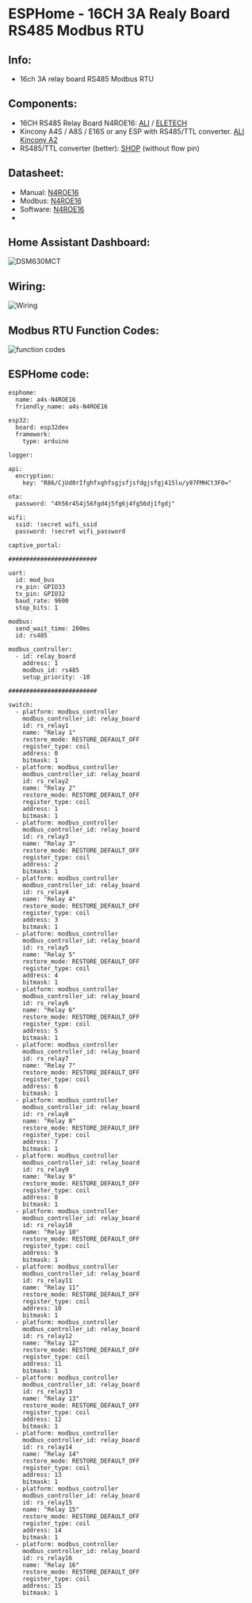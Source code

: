 # ESPHome - 16CH 3A Realy Board RS485 Modbus RTU

## Info:
- 16ch 3A relay board RS485 Modbus RTU

## Components:
- 16CH RS485 Relay Board N4ROE16: [ALI](https://www.aliexpress.us/item/3256805729272932.html?spm=a2g0o.order_list.order_list_main.39.2b4f1802Mfl4l0&gatewayAdapt=glo2usa4itemAdapt#nav-specification) / [ELETECH](https://485io.com/rs485-relays-c-2_3_19/n4roe16-mini-dc-24v-16ch-multifunction-modbus-rtu-rs485-relay-board-2a-02w-low-power-consumption-micro-voice-relay-module-n4rof32-p-1015.html) 
- Kincony A4S / A8S / E16S or any ESP with RS485/TTL converter. [ALI Kincony A2](https://de.aliexpress.com/item/1005005385355462.html?spm=a2g0o.productlist.main.9.2a7979888Tsesu&algo_pvid=022308dc-819a-4ed5-9940-b5636d6bf2c5&algo_exp_id=022308dc-819a-4ed5-9940-b5636d6bf2c5-4&pdp_npi=4%40dis%21USD%2153.62%2153.62%21%21%2153.62%2153.62%21%402101dee017128618204757036e06d6%2112000032837637725%21sea%21CZ%21166466096%21&curPageLogUid=s5qWmPFoNffs&utparam-url=scene%3Asearch%7Cquery_from%3A)
- RS485/TTL converter (better): [SHOP](https://www.aliexpress.com/item/4001183401209.html?fbclid=IwAR26adPvbd5XSLpuhDKlmJ9YXi_KyOS-wdXoYRxBGDR4IJyzURRGOYdQwMk) (without flow pin)  

## Datasheet:
- Manual: [N4ROE16](https://github.com/peca2345/ESPHome-modbus-16ch-3A-relay-board-N4ROE16/blob/main/DATA/N4ROE16%20Manual.pdf)
- Modbus: [N4ROE16](https://github.com/peca2345/ESPHome-modbus-16ch-3A-relay-board-N4ROE16/blob/main/DATA/N4ROE16%20MODBUS%20RTU%20Commamd.pdf)
- Software: [N4ROE16](https://github.com/peca2345/ESPHome-modbus-16ch-3A-relay-board-N4ROE16/blob/main/DATA/N4ROA01_N4ROB02_N4ROC04_N4ROD08_N4ROE16_N4ROF32%20Manual.rar)
- 
## Home Assistant Dashboard:
![DSM630MCT](https://github.com/peca2345/ESPHome-modbus-16ch-3A-relay-board-N4ROE16/blob/a0e2a1e382621f528fbd987088412eff6d14c310/DATA/HA.png)

## Wiring:
![Wiring](https://github.com/peca2345/ESPHome-modbus-16ch-3A-relay-board-N4ROE16/blob/a0e2a1e382621f528fbd987088412eff6d14c310/DATA/test.png)

## Modbus RTU Function Codes:
![function codes](https://github.com/peca2345/ESPHome-modbus-16ch-3A-relay-board-N4ROE16/blob/main/DATA/rs485_function_code.png?raw=true)

## ESPHome code:
```
esphome:
  name: a4s-N4ROE16
  friendly_name: a4s-N4ROE16

esp32:
  board: esp32dev
  framework:
    type: arduino

logger:

api:
  encryption:
    key: "R86/CjUd0rIfghfxghfsgjsfjsfdgjsfgj415lu/y97FMHCt3F0="

ota:
  password: "4h56r454j56fgd4j5fg6j4fg56dj1fgdj"

wifi: 
  ssid: !secret wifi_ssid
  password: !secret wifi_password

captive_portal:
    
######################### 
    
uart:
  id: mod_bus
  rx_pin: GPIO33
  tx_pin: GPIO32
  baud_rate: 9600
  stop_bits: 1

modbus:
  send_wait_time: 200ms
  id: rs485

modbus_controller:
  - id: relay_board
    address: 1
    modbus_id: rs485
    setup_priority: -10
    
#########################

switch:
  - platform: modbus_controller
    modbus_controller_id: relay_board
    id: rs_relay1
    name: "Relay 1"
    restore_mode: RESTORE_DEFAULT_OFF
    register_type: coil
    address: 0
    bitmask: 1
  - platform: modbus_controller
    modbus_controller_id: relay_board
    id: rs_relay2
    name: "Relay 2"
    restore_mode: RESTORE_DEFAULT_OFF
    register_type: coil
    address: 1
    bitmask: 1
  - platform: modbus_controller
    modbus_controller_id: relay_board
    id: rs_relay3
    name: "Relay 3"
    restore_mode: RESTORE_DEFAULT_OFF
    register_type: coil
    address: 2
    bitmask: 1
  - platform: modbus_controller
    modbus_controller_id: relay_board
    id: rs_relay4
    name: "Relay 4"
    restore_mode: RESTORE_DEFAULT_OFF
    register_type: coil
    address: 3
    bitmask: 1
  - platform: modbus_controller
    modbus_controller_id: relay_board
    id: rs_relay5
    name: "Relay 5"
    restore_mode: RESTORE_DEFAULT_OFF
    register_type: coil
    address: 4
    bitmask: 1
  - platform: modbus_controller
    modbus_controller_id: relay_board
    id: rs_relay6
    name: "Relay 6"
    restore_mode: RESTORE_DEFAULT_OFF
    register_type: coil
    address: 5
    bitmask: 1
  - platform: modbus_controller
    modbus_controller_id: relay_board
    id: rs_relay7
    name: "Relay 7"
    restore_mode: RESTORE_DEFAULT_OFF
    register_type: coil
    address: 6
    bitmask: 1
  - platform: modbus_controller
    modbus_controller_id: relay_board
    id: rs_relay8
    name: "Relay 8"
    restore_mode: RESTORE_DEFAULT_OFF
    register_type: coil
    address: 7
    bitmask: 1
  - platform: modbus_controller
    modbus_controller_id: relay_board
    id: rs_relay9
    name: "Relay 9"
    restore_mode: RESTORE_DEFAULT_OFF
    register_type: coil
    address: 8
    bitmask: 1
  - platform: modbus_controller
    modbus_controller_id: relay_board
    id: rs_relay10
    name: "Relay 10"
    restore_mode: RESTORE_DEFAULT_OFF
    register_type: coil
    address: 9
    bitmask: 1
  - platform: modbus_controller
    modbus_controller_id: relay_board
    id: rs_relay11
    name: "Relay 11"
    restore_mode: RESTORE_DEFAULT_OFF
    register_type: coil
    address: 10
    bitmask: 1
  - platform: modbus_controller
    modbus_controller_id: relay_board
    id: rs_relay12
    name: "Relay 12"
    restore_mode: RESTORE_DEFAULT_OFF
    register_type: coil
    address: 11
    bitmask: 1
  - platform: modbus_controller
    modbus_controller_id: relay_board
    id: rs_relay13
    name: "Relay 13"
    restore_mode: RESTORE_DEFAULT_OFF
    register_type: coil
    address: 12
    bitmask: 1
  - platform: modbus_controller
    modbus_controller_id: relay_board
    id: rs_relay14
    name: "Relay 14"
    restore_mode: RESTORE_DEFAULT_OFF
    register_type: coil
    address: 13
    bitmask: 1
  - platform: modbus_controller
    modbus_controller_id: relay_board
    id: rs_relay15
    name: "Relay 15"
    restore_mode: RESTORE_DEFAULT_OFF
    register_type: coil
    address: 14
    bitmask: 1
  - platform: modbus_controller
    modbus_controller_id: relay_board
    id: rs_relay16
    name: "Relay 16"
    restore_mode: RESTORE_DEFAULT_OFF
    register_type: coil
    address: 15
    bitmask: 1
```

